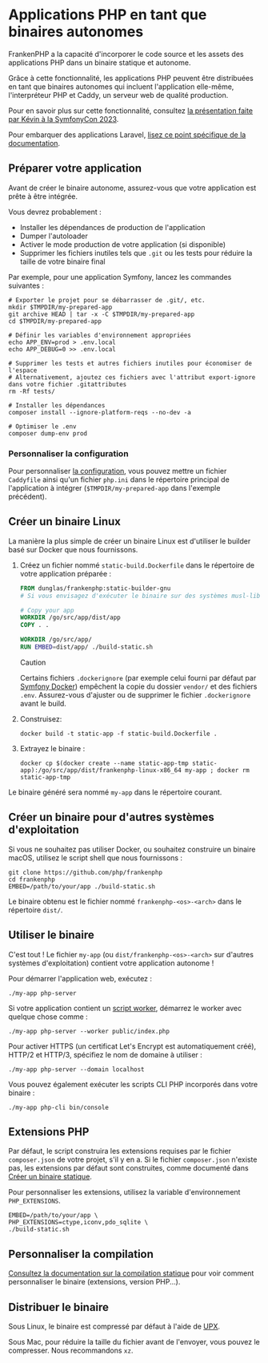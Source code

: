 # Applications PHP en tant que binaires autonomes

FrankenPHP a la capacité d'incorporer le code source et les assets des applications PHP dans un binaire statique et autonome.

Grâce à cette fonctionnalité, les applications PHP peuvent être distribuées en tant que binaires autonomes qui incluent l'application elle-même, l'interpréteur PHP et Caddy, un serveur web de qualité production.

Pour en savoir plus sur cette fonctionnalité, consultez [la présentation faite par Kévin à la SymfonyCon 2023](https://dunglas.dev/2023/12/php-and-symfony-apps-as-standalone-binaries/).

Pour embarquer des applications Laravel, [lisez ce point spécifique de la documentation](laravel.md#les-applications-laravel-en-tant-que-binaires-autonomes).

## Préparer votre application

Avant de créer le binaire autonome, assurez-vous que votre application est prête à être intégrée.

Vous devrez probablement :

- Installer les dépendances de production de l'application
- Dumper l'autoloader
- Activer le mode production de votre application (si disponible)
- Supprimer les fichiers inutiles tels que `.git` ou les tests pour réduire la taille de votre binaire final

Par exemple, pour une application Symfony, lancez les commandes suivantes :

```console
# Exporter le projet pour se débarrasser de .git/, etc.
mkdir $TMPDIR/my-prepared-app
git archive HEAD | tar -x -C $TMPDIR/my-prepared-app
cd $TMPDIR/my-prepared-app

# Définir les variables d'environnement appropriées
echo APP_ENV=prod > .env.local
echo APP_DEBUG=0 >> .env.local

# Supprimer les tests et autres fichiers inutiles pour économiser de l'espace
# Alternativement, ajoutez ces fichiers avec l'attribut export-ignore dans votre fichier .gitattributes
rm -Rf tests/

# Installer les dépendances
composer install --ignore-platform-reqs --no-dev -a

# Optimiser le .env
composer dump-env prod
```

### Personnaliser la configuration

Pour personnaliser [la configuration](config.md),
vous pouvez mettre un fichier `Caddyfile` ainsi qu'un fichier `php.ini`
dans le répertoire principal de l'application à intégrer
(`$TMPDIR/my-prepared-app` dans l'exemple précédent).

## Créer un binaire Linux

La manière la plus simple de créer un binaire Linux est d'utiliser le builder basé sur Docker que nous fournissons.

1. Créez un fichier nommé `static-build.Dockerfile` dans le répertoire de votre application préparée :

   ```dockerfile
   FROM dunglas/frankenphp:static-builder-gnu
   # Si vous envisagez d'exécuter le binaire sur des systèmes musl-libc, utilisez plutôt static-builder-musl

   # Copy your app
   WORKDIR /go/src/app/dist/app
   COPY . .

   WORKDIR /go/src/app/
   RUN EMBED=dist/app/ ./build-static.sh
   ```

   > [!CAUTION]
   >
   > Certains fichiers `.dockerignore` (par exemple celui fourni par défaut par [Symfony Docker](https://github.com/dunglas/symfony-docker/blob/main/.dockerignore))
   > empêchent la copie du dossier `vendor/` et des fichiers `.env`. Assurez-vous d'ajuster ou de supprimer le fichier `.dockerignore` avant le build.

2. Construisez:

   ```console
   docker build -t static-app -f static-build.Dockerfile .
   ```

3. Extrayez le binaire :

   ```console
   docker cp $(docker create --name static-app-tmp static-app):/go/src/app/dist/frankenphp-linux-x86_64 my-app ; docker rm static-app-tmp
   ```

Le binaire généré sera nommé `my-app` dans le répertoire courant.

## Créer un binaire pour d'autres systèmes d'exploitation

Si vous ne souhaitez pas utiliser Docker, ou souhaitez construire un binaire macOS, utilisez le script shell que nous fournissons :

```console
git clone https://github.com/php/frankenphp
cd frankenphp
EMBED=/path/to/your/app ./build-static.sh
```

Le binaire obtenu est le fichier nommé `frankenphp-<os>-<arch>` dans le répertoire `dist/`.

## Utiliser le binaire

C'est tout ! Le fichier `my-app` (ou `dist/frankenphp-<os>-<arch>` sur d'autres systèmes d'exploitation) contient votre application autonome !

Pour démarrer l'application web, exécutez :

```console
./my-app php-server
```

Si votre application contient un [script worker](worker.md), démarrez le worker avec quelque chose comme :

```console
./my-app php-server --worker public/index.php
```

Pour activer HTTPS (un certificat Let's Encrypt est automatiquement créé), HTTP/2 et HTTP/3, spécifiez le nom de domaine à utiliser :

```console
./my-app php-server --domain localhost
```

Vous pouvez également exécuter les scripts CLI PHP incorporés dans votre binaire :

```console
./my-app php-cli bin/console
```

## Extensions PHP

Par défaut, le script construira les extensions requises par le fichier `composer.json` de votre projet, s'il y en a.
Si le fichier `composer.json` n'existe pas, les extensions par défaut sont construites, comme documenté dans [Créer un binaire statique](static.md).

Pour personnaliser les extensions, utilisez la variable d'environnement `PHP_EXTENSIONS`.

```console
EMBED=/path/to/your/app \
PHP_EXTENSIONS=ctype,iconv,pdo_sqlite \
./build-static.sh
```

## Personnaliser la compilation

[Consultez la documentation sur la compilation statique](static.md) pour voir comment personnaliser le binaire (extensions, version PHP...).

## Distribuer le binaire

Sous Linux, le binaire est compressé par défaut à l'aide de [UPX](https://upx.github.io).

Sous Mac, pour réduire la taille du fichier avant de l'envoyer, vous pouvez le compresser.
Nous recommandons `xz`.
